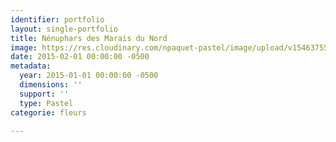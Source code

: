 ```yaml
---
identifier: portfolio
layout: single-portfolio
title: Nénuphars des Marais du Nord
image: https://res.cloudinary.com/npaquet-pastel/image/upload/v1546375522/N%C3%A9nuphars-des-Marais-du-Nord-pastel-12-X-17-cm-2013.jpg
date: 2015-02-01 00:00:00 -0500
metadata:
  year: 2015-01-01 00:00:00 -0500
  dimensions: ''
  support: ''
  type: Pastel
categorie: fleurs

---
```

